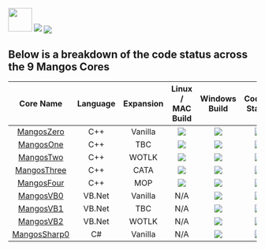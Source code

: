 [<img src='https://www.getmangos.eu/!assets_mangos/currentlogo.gif' width="48" border=0>](https://www.getmangos.eu)
[<img src='https://www.getmangos.eu/!assets_mangos/logo.png' border=0>](https://www.getmangos.eu)
[<img src='https://img.shields.io/discord/286167585270005763.svg' border=0 valign="middle"/>](https://discord.gg/fPxMjHS8xs "Our community hub on Discord")

Below is a breakdown of the code status across the 9 Mangos Cores
---

| Core Name | Language | Expansion |Linux / MAC Build | Windows Build | Codacy Status | CodeFactor Status
| :---: | :---: | :---: | :---: | :---: | :----: | :---: |
| [MangosZero](https://github.com/mangoszero/server/) | C++ | Vanilla | [<img src='https://travis-ci.org/mangoszero/server.png' border=0 valign="middle">](https://travis-ci.org/mangoszero/server/builds) | [<img src='https://ci.appveyor.com/api/projects/status/github/mangoszero/server?branch=master&svg=true' border=0 valign="middle">](https://ci.appveyor.com/project/MaNGOS/server-9fytl/history) | [<img src='https://api.codacy.com/project/badge/Grade/895a7434531a456ba12410ac585717c8' border=0 valign="middle"/>](https://app.codacy.com/gh/mangoszero/server/dashboard) | [<img src='https://www.codefactor.io/repository/github/mangoszero/server/badge' border=0 valign="middle"/>](https://www.codefactor.io/repository/github/mangoszero/server) |
| [MangosOne](https://github.com/mangosone/server/) | C++ | TBC | [<img src='https://travis-ci.org/mangosone/server.png' border=0 valign="middle">](https://travis-ci.org/mangosone/server/builds) | [<img src='https://ci.appveyor.com/api/projects/status/github/mangosone/server?branch=master&svg=true' border=0 valign="middle">](https://ci.appveyor.com/project/MaNGOS/server-80qcn/history) | [<img src='https://api.codacy.com/project/badge/Grade/789ade9bc10449c99d97b11bc7a2f83b' border=0 valign="middle"/>](https://app.codacy.com/gh/mangosone/server/dashboard) | [<img src='https://www.codefactor.io/repository/github/mangosone/server/badge' border=0 valign="middle"/>](https://www.codefactor.io/repository/github/mangosone/server) |
| [MangosTwo](https://github.com/mangostwo/server/) | C++ | WOTLK | [<img src='https://travis-ci.org/mangostwo/server.png' border=0 valign="middle">](https://travis-ci.org/mangostwo/server/builds) | [<img src='https://ci.appveyor.com/api/projects/status/github/mangostwo/server?branch=master&svg=true' border=0 valign="middle">](https://ci.appveyor.com/project/MaNGOS/server-l6b0u/history) | [<img src='https://api.codacy.com/project/badge/Grade/3beb2a2614334f1fa62283cf2f6509d2' border=0 valign="middle"/>](https://app.codacy.com/gh/mangostwo/server/dashboard) | [<img src='https://www.codefactor.io/repository/github/mangostwo/server/badge' border=0 valign="middle"/>](https://www.codefactor.io/repository/github/mangostwo/server) |
| [MangosThree](https://github.com/mangosthree/server/) | C++ | CATA | [<img src='https://travis-ci.org/mangosthree/server.png' border=0 valign="middle">](https://travis-ci.org/mangosthree/server/builds) | [<img src='https://ci.appveyor.com/api/projects/status/github/mangosthree/server?branch=master&svg=true' border=0 valign="middle">](https://ci.appveyor.com/project/MaNGOS/server-wtbhv/history) | [<img src='https://api.codacy.com/project/badge/Grade/58227f14b9024384a22e4e12e3cf7a89' border=0 valign="middle"/>](https://app.codacy.com/gh/mangosthree/server/dashboard) | [<img src='https://www.codefactor.io/repository/github/mangosthree/server/badge' border=0 valign="middle"/>](https://www.codefactor.io/repository/github/mangosthree/server) |
| [MangosFour](https://github.com/mangosfour/server/) | C++ | MOP | [<img src='https://travis-ci.org/mangosfour/server.png' border=0 valign="middle">](https://travis-ci.org/mangosfour/server/builds) | [<img src='https://ci.appveyor.com/api/projects/status/github/mangosfour/server?branch=master&svg=true' border=0 valign="middle">](https://ci.appveyor.com/project/MaNGOS/server/history) | [<img src='https://api.codacy.com/project/badge/Grade/24c2748fb6164216878f28ab4f6cb0f9' border=0 valign="middle"/>](https://app.codacy.com/gh/mangosfour/server/dashboard) | [<img src='https://www.codefactor.io/repository/github/mangosfour/server/badge' border=0 valign="middle"/>](https://www.codefactor.io/repository/github/mangosfour/server) |
| [MangosVB0](https://github.com/mangosvb/serverzero/) | VB.Net | Vanilla | N/A | [<img src='https://ci.appveyor.com/api/projects/status/github/mangosvb/serverZero?branch=master&svg=true' border=0 valign="middle">](https://ci.appveyor.com/project/MaNGOS/server-9fytl/history) | [<img src='https://api.codacy.com/project/badge/Grade/b06a50ce2bbd4457af48d53ae42b20bf' border=0 valign="middle"/>](https://app.codacy.com/gh/mangosvb/serverZero/dashboard) | [<img src='https://www.codefactor.io/repository/github/mangosvb/serverZero/badge' border=0 valign="middle"/>](https://www.codefactor.io/repository/github/mangosvb/serverZero) |
| [MangosVB1](https://github.com/mangosvb/serverone/) | VB.Net | TBC | N/A | [<img src='https://ci.appveyor.com/api/projects/status/github/mangosvb/serverOne?branch=master&svg=true' border=0 valign="middle">](https://ci.appveyor.com/project/MaNGOS/server-9fytl/history) | [<img src='https://api.codacy.com/project/badge/Grade/b26a884fd15f4418bc9bf1230b45c456' border=0 valign="middle"/>](https://app.codacy.com/gh/mangosvb/serverOne/dashboard) | [<img src='https://www.codefactor.io/repository/github/mangosvb/serverOne/badge' border=0 valign="middle"/>](https://www.codefactor.io/repository/github/mangosvb/serverOne) |
| [MangosVB2](https://github.com/mangosvb/servertwo/) | VB.Net | WOTLK | N/A | [<img src='https://ci.appveyor.com/api/projects/status/github/mangosvb/serverTwo?branch=master&svg=true' border=0 valign="middle">](https://ci.appveyor.com/project/MaNGOS/server-9fytl/history) | [<img src='https://api.codacy.com/project/badge/Grade/e503039ada4a48c89fe15fced8835008' border=0 valign="middle"/>](https://app.codacy.com/gh/mangosvb/serverTwo/dashboard) | [<img src='https://www.codefactor.io/repository/github/mangosvb/serverTwo/badge' border=0 valign="middle"/>](https://www.codefactor.io/repository/github/mangosvb/serverTwo) |
| [MangosSharp0](https://github.com/mangosserver/MangosSharp/) | C# | Vanilla | N/A | [<img src='https://ci.appveyor.com/api/projects/status/github/mangosserver/MangosSharp?branch=main&svg=true' border=0 valign="middle">](https://ci.appveyor.com/project/MaNGOS/server-9fytl/history) | [<img src='https://api.codacy.com/project/badge/Grade/f77c3dbb9e124188b0cf4ec6da878721' border=0 valign="middle"/>](https://app.codacy.com/gh/MangosServer/MangosSharp/dashboard) | [<img src='https://www.codefactor.io/repository/github/mangosserver/mangossharp/badge' border=0 valign="middle"/>](https://www.codefactor.io/repository/github/mangosserver/mangossharp) |
